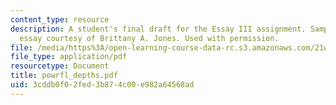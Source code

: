 ```yaml
---
content_type: resource
description: A student's final draft for the Essay III assignment. Sample student
  essay courtesy of Brittany A. Jones. Used with permission.
file: /media/https%3A/open-learning-course-data-rc.s3.amazonaws.com/21w-730-2-the-creative-spark-fall-2004/3cddb0f02fed3b874c00e982a64568ad_powrfl_depths.pdf
file_type: application/pdf
resourcetype: Document
title: powrfl_depths.pdf
uid: 3cddb0f0-2fed-3b87-4c00-e982a64568ad
---
```

